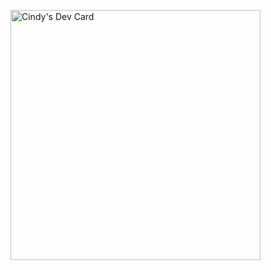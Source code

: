 <a href="https://app.daily.dev/cindy18"><img src="https://api.daily.dev/devcards/636ca76003ab4896a54c3802f54580ff.png?r=5th" width="400" alt="Cindy's Dev Card"/></a>